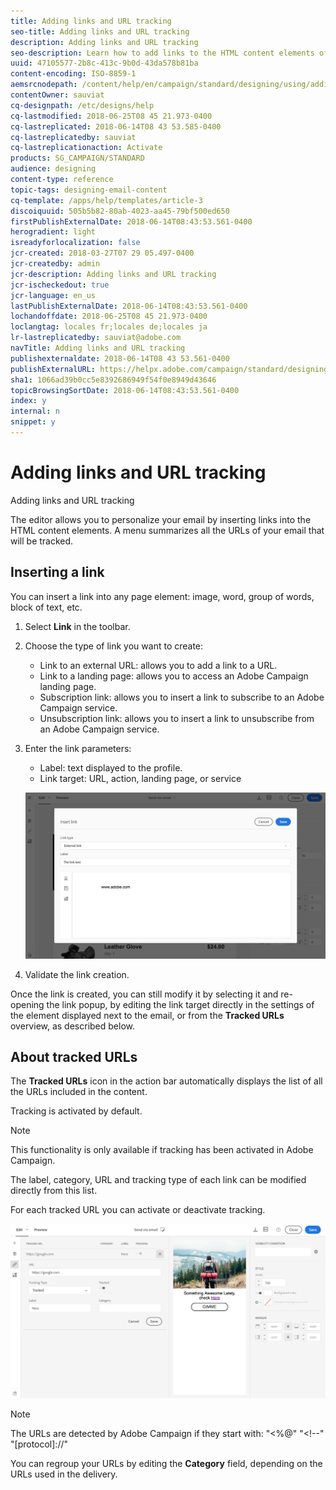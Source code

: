 ```yaml
---
title: Adding links and URL tracking
seo-title: Adding links and URL tracking
description: Adding links and URL tracking
seo-description: Learn how to add links to the HTML content elements of an email.
uuid: 47105577-2b8c-413c-9b0d-43da578b81ba
content-encoding: ISO-8859-1
aemsrcnodepath: /content/help/en/campaign/standard/designing/using/adding-links-and-url-tracking
contentOwner: sauviat
cq-designpath: /etc/designs/help
cq-lastmodified: 2018-06-25T08 45 21.973-0400
cq-lastreplicated: 2018-06-14T08 43 53.585-0400
cq-lastreplicatedby: sauviat
cq-lastreplicationaction: Activate
products: SG_CAMPAIGN/STANDARD
audience: designing
content-type: reference
topic-tags: designing-email-content
cq-template: /apps/help/templates/article-3
discoiquuid: 505b5b82-80ab-4023-aa45-79bf500ed650
firstPublishExternalDate: 2018-06-14T08:43:53.561-0400
herogradient: light
isreadyforlocalization: false
jcr-created: 2018-03-27T07 29 05.497-0400
jcr-createdby: admin
jcr-description: Adding links and URL tracking
jcr-ischeckedout: true
jcr-language: en_us
lastPublishExternalDate: 2018-06-14T08:43:53.561-0400
lochandoffdate: 2018-06-25T08 45 21.973-0400
loclangtag: locales fr;locales de;locales ja
lr-lastreplicatedby: sauviat@adobe.com
navTitle: Adding links and URL tracking
publishexternaldate: 2018-06-14T08 43 53.561-0400
publishExternalURL: https://helpx.adobe.com/campaign/standard/designing/using/adding-links-and-url-tracking.html
sha1: 1066ad39b0cc5e8392686949f54f0e8949d43646
topicBrowsingSortDate: 2018-06-14T08:43:53.561-0400
index: y
internal: n
snippet: y
---
```


# Adding links and URL tracking

Adding links and URL tracking

The editor allows you to personalize your email by inserting links into the HTML content elements. A menu summarizes all the URLs of your email that will be tracked.

## Inserting a link

You can insert a link into any page element: image, word, group of words, block of text, etc.

1. Select **Link** in the toolbar.
1. Choose the type of link you want to create:

    * Link to an external URL: allows you to add a link to a URL.
    * Link to a landing page: allows you to access an Adobe Campaign landing page.
    * Subscription link: allows you to insert a link to subscribe to an Adobe Campaign service.
    * Unsubscription link: allows you to insert a link to unsubscribe from an Adobe Campaign service.

1. Enter the link parameters:

    * Label: text displayed to the profile.
    * Link target: URL, action, landing page, or service

   ![](assets/email_designer_createlink.png)

1. Validate the link creation.

Once the link is created, you can still modify it by selecting it and re-opening the link popup, by editing the link target directly in the settings of the element displayed next to the email, or from the **Tracked URLs** overview, as described below.

## About tracked URLs

The **Tracked URLs** icon in the action bar automatically displays the list of all the URLs included in the content.

Tracking is activated by default.

>[!NOTE]
>
>This functionality is only available if tracking has been activated in Adobe Campaign.

The label, category, URL and tracking type of each link can be modified directly from this list.

For each tracked URL you can activate or deactivate tracking.

![](assets/email_designer_trackedurls.png)

>[!NOTE]
>
>The URLs are detected by Adobe Campaign if they start with: "&lt;%@" "&lt;!--" "[protocol]://"

You can regroup your URLs by editing the **Category** field, depending on the URLs used in the delivery. 
